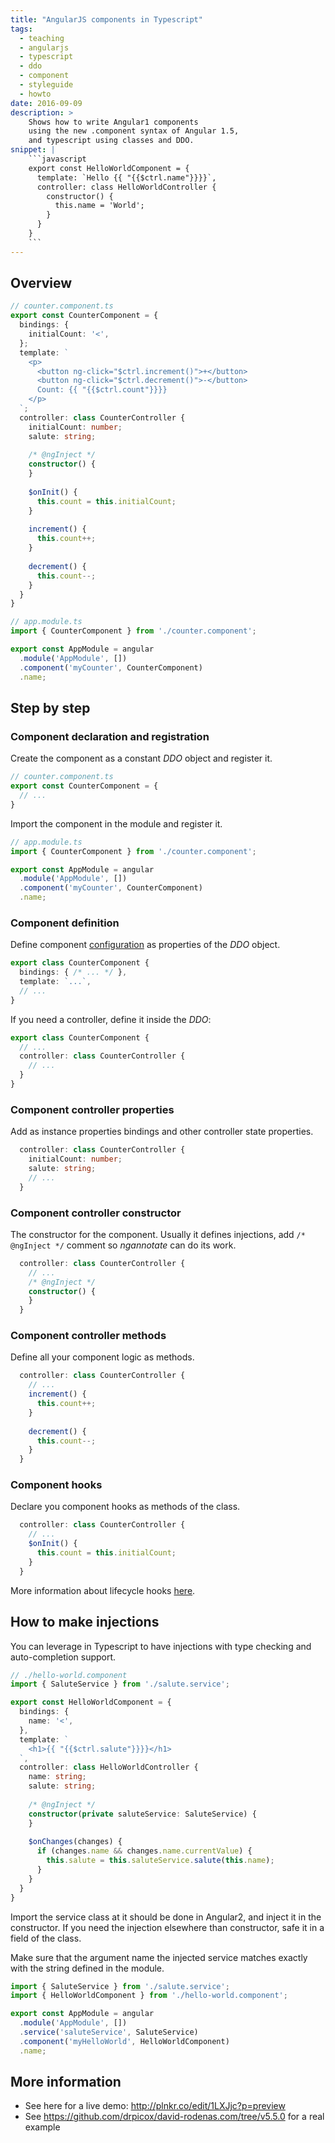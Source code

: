 ```yaml
---
title: "AngularJS components in Typescript"
tags:
  - teaching
  - angularjs
  - typescript
  - ddo
  - component
  - styleguide
  - howto
date: 2016-09-09
description: >
    Shows how to write Angular1 components
    using the new .component syntax of Angular 1.5,
    and typescript using classes and DDO.
snippet: |
    ```javascript
    export const HelloWorldComponent = {
      template: `Hello {{ "{{$ctrl.name"}}}}`,
      controller: class HelloWorldController {
        constructor() {
          this.name = 'World';
        }
      }
    }
    ```
---
```


Overview
--------

```typescript
// counter.component.ts
export const CounterComponent = {
  bindings: {
    initialCount: '<',
  };
  template: `
    <p>
      <button ng-click="$ctrl.increment()">+</button>
      <button ng-click="$ctrl.decrement()">-</button>
      Count: {{ "{{$ctrl.count"}}}}
    </p>
  `;
  controller: class CounterController {
    initialCount: number;  
    salute: string;
    
    /* @ngInject */
    constructor() {
    }
    
    $onInit() {
      this.count = this.initialCount;
    }
    
    increment() {
      this.count++;
    }
    
    decrement() {
      this.count--;
    }
  }
}
```

```typescript
// app.module.ts
import { CounterComponent } from './counter.component';

export const AppModule = angular
  .module('AppModule', [])
  .component('myCounter', CounterComponent)
  .name;
```


Step by step
------------

### Component declaration and registration

Create the component as a constant _DDO_ object and register it.

```typescript
// counter.component.ts
export const CounterComponent = {
  // ...
}
```

Import the component in the module and register it.

```typescript
// app.module.ts
import { CounterComponent } from './counter.component';

export const AppModule = angular
  .module('AppModule', [])
  .component('myCounter', CounterComponent)
  .name;
```


### Component definition

Define component 
[configuration](https://docs.angularjs.org/guide/component#comparison-between-directive-definition-and-component-definition)
as properties of the _DDO_ object.

```typescript
export class CounterComponent {
  bindings: { /* ... */ },
  template: `...`,
  // ...
}
```

If you need a controller, define it inside the _DDO_:

```typescript
export class CounterComponent {
  // ...
  controller: class CounterController {
    // ...
  }
}
```


### Component controller properties

Add as instance properties bindings and other controller state properties. 

```typescript
  controller: class CounterController {
    initialCount: number;  
    salute: string;
    // ...
  }
```


### Component controller constructor

The constructor for the component.
Usually it defines injections, add `/* @ngInject */` comment 
so _ngannotate_ can do its work. 

```typescript
  controller: class CounterController {
    // ...
    /* @ngInject */
    constructor() {
    }
  }
```


### Component controller methods

Define all your component logic as methods.

```typescript
  controller: class CounterController {
    // ...
    increment() {
      this.count++;
    }
    
    decrement() {
      this.count--;
    }
  }
```


### Component hooks

Declare you component hooks as methods of the class.

```typescript
  controller: class CounterController {
    // ...
    $onInit() {
      this.count = this.initialCount;
    }
  }
```

More information about lifecycle hooks [here](https://docs.angularjs.org/api/ng/service/$compile#life-cycle-hooks).




How to make injections
----------------------

You can leverage in Typescript to have injections with type checking 
and auto-completion support.

```typescript
// ./hello-world.component
import { SaluteService } from './salute.service';

export const HelloWorldComponent = {
  bindings: {
    name: '<',
  },
  template: `
    <h1>{{ "{{$ctrl.salute"}}}}</h1>
  `,
  controller: class HelloWorldController {
    name: string;
    salute: string;
    
    /* @ngInject */
    constructor(private saluteService: SaluteService) {
    }
    
    $onChanges(changes) {
      if (changes.name && changes.name.currentValue) {
        this.salute = this.saluteService.salute(this.name);
      }
    }
  }
}
```

Import the service class at it should be done in Angular2,
and inject it in the constructor.
If you need the injection elsewhere than constructor, 
safe it in a field of the class.

Make sure that the argument name the injected
service matches exactly with the string defined in the module.

```typescript
import { SaluteService } from './salute.service';
import { HelloWorldComponent } from './hello-world.component';

export const AppModule = angular
  .module('AppModule', [])
  .service('saluteService', SaluteService)
  .component('myHelloWorld', HelloWorldComponent)
  .name;
```


More information
----------------

- See here for a live demo: http://plnkr.co/edit/1LXJjc?p=preview
- See https://github.com/drpicox/david-rodenas.com/tree/v5.5.0 for a real example
